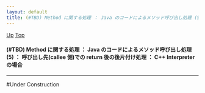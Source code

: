 ```yaml
---
layout: default
title: (#TBD) Method に関する処理 ： Java のコードによるメソッド呼び出し処理 (5) ： 呼び出し先(callee 側)での return 後の後片付け処理 ： C++ Interpreter の場合
---
```

[Up](noLA4BL5jt.html) [Top](../index.html)

#### (#TBD) Method に関する処理 ： Java のコードによるメソッド呼び出し処理 (5) ： 呼び出し先(callee 側)での return 後の後片付け処理 ： C++ Interpreter の場合

--- 
#Under Construction





